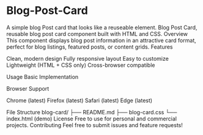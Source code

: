 # Blog-Post-Card

A simple blog Post card that looks like a reuseable element.
Blog Post Card, reusable blog post card component built with HTML and CSS.
Overview
This component displays blog post information in an attractive card format, perfect for blog listings, featured posts, or content grids.
Features

Clean, modern design
Fully responsive layout
Easy to customize
Lightweight (HTML + CSS only)
Cross-browser compatible

Usage
Basic Implementation

Browser Support

Chrome (latest)
Firefox (latest)
Safari (latest)
Edge (latest)

File Structure
blog-card/
├── README.md
├── blog-card.css
└── index.html (demo)
License
Free to use for personal and commercial projects.
Contributing
Feel free to submit issues and feature requests!
